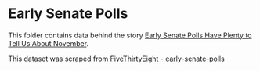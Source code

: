 # Early Senate Polls

This folder contains data behind the story [Early Senate Polls Have Plenty to Tell Us About November](https://fivethirtyeight.com/features/early-senate-polls-have-plenty-to-tell-us-about-november/).

This dataset was scraped from [FiveThirtyEight - early-senate-polls](https://github.com//fivethirtyeight/data/tree/master/early-senate-polls)